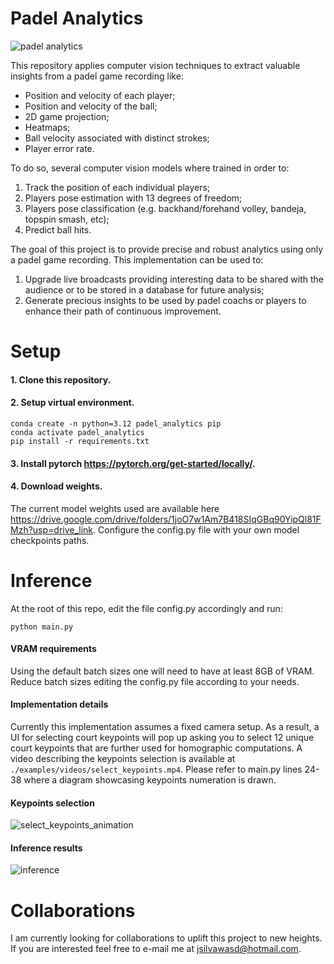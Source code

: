 # Padel Analytics
![padel analytics](https://github.com/user-attachments/assets/f66e6141-6ad7-48ca-b363-f539af0782ca)

This repository applies computer vision techniques to extract valuable insights from a padel game recording like:
- Position and velocity of each player;
- Position and velocity of the ball;
- 2D game projection;
- Heatmaps;
- Ball velocity associated with distinct strokes;
- Player error rate.

To do so, several computer vision models where trained in order to:
1. Track the position of each individual players;
2. Players pose estimation with 13 degrees of freedom;
3. Players pose classification (e.g. backhand/forehand volley, bandeja, topspin smash, etc);
4. Predict ball hits.

The goal of this project is to provide precise and robust analytics using only a padel game recording. This implementation can be used to:
1. Upgrade live broadcasts providing interesting data to be shared with the audience or to be stored in a database for future analysis;
2. Generate precious insights to be used by padel coachs or players to enhance their path of continuous improvement.

# Setup
#### 1. Clone this repository.
#### 2. Setup virtual environment.
```
conda create -n python=3.12 padel_analytics pip
conda activate padel_analytics
pip install -r requirements.txt
```
#### 3. Install pytorch <https://pytorch.org/get-started/locally/>.
#### 4. Download weights.
   The current model weights used are available here https://drive.google.com/drive/folders/1joO7w1Am7B418SIqGBq90YipQl81FMzh?usp=drive_link. Configure the config.py file with your own model checkpoints paths. 
# Inference
At the root of this repo, edit the file config.py accordingly and run:
````
python main.py
````
#### VRAM requirements
Using the default batch sizes one will need to have at least 8GB of VRAM. Reduce batch sizes editing the config.py file according to your needs. 
#### Implementation details
Currently this implementation assumes a fixed camera setup. As a result, a UI for selecting court keypoints will pop up asking you to select 12 unique court keypoints that are further used for homographic computations. A video describing the keypoints selection is available at `./examples/videos/select_keypoints.mp4`. Please refer to main.py lines 24-38 where a diagram showcasing keypoints numeration is drawn.
#### Keypoints selection
![select_keypoints_animation](https://github.com/user-attachments/assets/3c15131f-9943-477b-adeb-782cc32e8946)
#### Inference results
![inference](https://github.com/user-attachments/assets/5a7432ff-35a6-4db4-acc2-cdb760b4bd8d)

# Collaborations
I am currently looking for collaborations to uplift this project to new heights. If you are interested feel free to e-mail me at jsilvawasd@hotmail.com.






